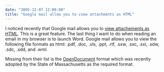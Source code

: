 ```yaml
---
date: "2005-12-07 12:00:00"
title: "Google mail allow you to view attachments as HTML"
---
```




I noticed recently that Google mail allows you to [view attachements as HTML](https://support.google.com/mail/answer/30719?query=%22view+as+html%22&amp;topic=0&amp;type=f). This is a great feature. The last thing I want to do when reading an email in my browser is to launch Word. Google mail allows you to view the following file formats as html: .pdf, .doc, .xls, .ppt, .rtf, .sxw, .sxc, .sxi, .sdw, .sdc, .sdd, and .wml.

Missing from their list is the [OpenDocument](https://en.wikipedia.org/wiki/OpenDocument) format which was recently adopted by the State of Massachusetts as the required format.

